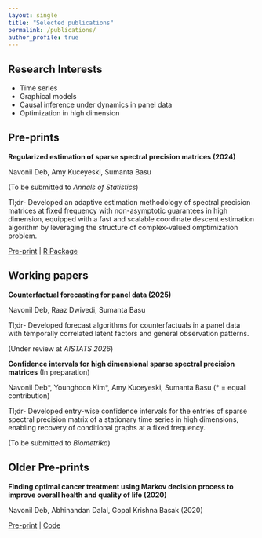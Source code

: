 ```yaml
---
layout: single
title: "Selected publications"
permalink: /publications/
author_profile: true
---
```


## Research Interests

* Time series
* Graphical models
* Causal inference under dynamics in panel data
* Optimization in high dimension

## Pre-prints

**Regularized estimation of sparse spectral precision matrices (2024)**

Navonil Deb, Amy Kuceyeski, Sumanta Basu

(To be submitted to *Annals of Statistics*)

Tl;dr- Developed an adaptive estimation methodology of spectral precision matrices at fixed frequency with non-asymptotic guarantees in high dimension, equipped with a fast and scalable coordinate descent estimation algorithm by leveraging the structure of complex-valued omptimization problem.

[Pre-print](https://doi.org/10.48550/arXiv.2401.11128) | [R Package](https://github.com/navonildeb/cxreg)


## Working papers

**Counterfactual forecasting for panel data (2025)**  

Navonil Deb, Raaz Dwivedi, Sumanta Basu

Tl;dr- Developed forecast algorithms for counterfactuals in a panel data with temporally correlated latent factors and general observation patterns.

(Under review at *AISTATS 2026*)

**Confidence intervals for high dimensional sparse spectral precision matrices** (In preparation)

Navonil Deb\*, Younghoon Kim\*, Amy Kuceyeski, Sumanta Basu (\* = equal contribution)

Tl;dr- Developed entry-wise confidence intervals for the entries of sparse spectral precision matrix of a stationary time series in high dimensions, enabling recovery of conditional graphs at a fixed frequency.

(To be submitted to *Biometrika*)


## Older Pre-prints

**Finding optimal cancer treatment using Markov decision process to improve overall health and quality of life (2020)**

Navonil Deb, Abhinandan Dalal, Gopal Krishna Basak (2020)

[Pre-print](https://doi.org/10.48550/arXiv.2011.13960) | [Code](https://github.com/navonildeb/MDP-and-QOL-in-Cancer-Treatment)
